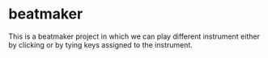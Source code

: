 # beatmaker
This is a beatmaker project in which we can play different instrument either by clicking or by tying keys assigned to the instrument.
